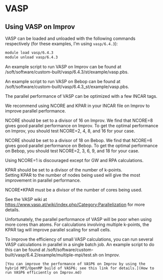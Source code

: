 # VASP 

## Using VASP on Improv

VASP can be loaded and unloaded with the following commands respectively (for these examples, I'm using `vasp/6.4.3`):

```bash
module load vasp/6.4.3
module unload vasp/6.4.3
```
An example script to run VASP on Improv can be found at /soft/software/custom-built/vasp/6.4.3/st/example/vasp.pbs.

An example script to run VASP on Bebop can be found at /soft/software/custom-built/vasp/6.4.3_st/example/vasp.pbs.

The parallel performance of VASP can be optimized with a few INCAR tags.
  
We recommend using NCORE and KPAR in your INCAR file on Improv to improve parallel performance.

NCORE should be set to a divisor of 16 on Improv.  We find that NCORE=8 gives good parallel performance on Improv.
To get the optimal performance on Improv, you should test NCORE=2, 4, 8, and 16 for your case.

NCORE should be set to a divisor of 18 on Bebop.  We find that NCORE=6 gives good parallel performance on Bebop.
To get the optimal performance on Bebop, you should test NCORE=2, 3, 6, 9, and 18 for your case.

Using NCORE=1 is discouraged except for GW and RPA calculations.

KPAR should be set to a divisor of the number of k-points.                        
Setting KPAR to the number of nodes being used will give the most improvement in parallel performance.

NCORE*KPAR must be a divisor of the number of cores being used.

See the VASP wiki at https://www.vasp.at/wiki/index.php/Category:Parallelization for more details.

Unfortunately, the parallel performance of VASP will be poor when using more cores than atoms.
For calculations involving multiple k-points, the KPAR tag will improve parallel scaling for small cells.

To improve the efficiency of small VASP calculations, you can run several VASP calculations in parallel in a single batch job. 
An example script to do this can be found at /soft/software/custom-built/vasp/6.4.2/example/multiple-mpi/test.sh on Improv.
```
[You can improve the performance of VASP6 on Improv by using the hybrid MPI/OpenMP build of VASP6; see this link for details.](How to run VASP6 efficiently on Improv.md)
